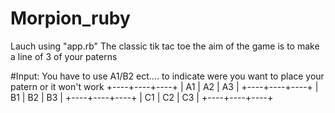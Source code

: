 # Morpion_ruby

Lauch using "app.rb"
The classic tik tac toe
the aim of the game is to make a line of 3 of your paterns

#Input:
You have to use A1/B2 ect.... to indicate were you want to place your patern or it won't work
+----+----+----+
| A1 | A2 | A3 |
+----+----+----+
| B1 | B2 | B3 |
+----+----+----+
| C1 | C2 | C3 |
+----+----+----+
